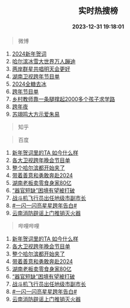 <div align="center"><h2>实时热搜榜</h2><h4>2023-12-31 19:18:01</h4></div>

> 微博  

1. [2024新年贺词](https://s.weibo.com/weibo?q=%232024%E6%96%B0%E5%B9%B4%E8%B4%BA%E8%AF%8D%23&t=31&band_rank=1&Refer=top)<br />
2. [哈尔滨冰雪大世界万人蹦迪](https://s.weibo.com/weibo?q=%23%E5%93%88%E5%B0%94%E6%BB%A8%E5%86%B0%E9%9B%AA%E5%A4%A7%E4%B8%96%E7%95%8C%E4%B8%87%E4%BA%BA%E8%B9%A6%E8%BF%AA%23&t=31&band_rank=2&Refer=top)<br />
3. [两岸群星共唱明天会更好](https://s.weibo.com/weibo?q=%23%E4%B8%A4%E5%B2%B8%E7%BE%A4%E6%98%9F%E5%85%B1%E5%94%B1%E6%98%8E%E5%A4%A9%E4%BC%9A%E6%9B%B4%E5%A5%BD%23&t=31&band_rank=3&Refer=top)<br />
4. [湖南卫视跨年节目单](https://s.weibo.com/weibo?q=%E6%B9%96%E5%8D%97%E5%8D%AB%E8%A7%86%E8%B7%A8%E5%B9%B4%E8%8A%82%E7%9B%AE%E5%8D%95&t=31&band_rank=4&Refer=top)<br />
5. [2024全糖去冰](https://s.weibo.com/weibo?q=%232024%E5%85%A8%E7%B3%96%E5%8E%BB%E5%86%B0%23&t=31&band_rank=5&Refer=top)<br />
6. [跨年节目单](https://s.weibo.com/weibo?q=%E8%B7%A8%E5%B9%B4%E8%8A%82%E7%9B%AE%E5%8D%95&t=31&band_rank=6&Refer=top)<br />
7. [乡村教师靠一条腿撑起2000多个孩子求学路](https://s.weibo.com/weibo?q=%23%E4%B9%A1%E6%9D%91%E6%95%99%E5%B8%88%E9%9D%A0%E4%B8%80%E6%9D%A1%E8%85%BF%E6%92%91%E8%B5%B72000%E5%A4%9A%E4%B8%AA%E5%AD%A9%E5%AD%90%E6%B1%82%E5%AD%A6%E8%B7%AF%23&t=31&band_rank=7&Refer=top)<br />
8. [跨年夜](https://s.weibo.com/weibo?q=%E8%B7%A8%E5%B9%B4%E5%A4%9C&t=31&band_rank=8&Refer=top)<br />
9. [苏翊鸣大方示爱朱易](https://s.weibo.com/weibo?q=%23%E8%8B%8F%E7%BF%8A%E9%B8%A3%E5%A4%A7%E6%96%B9%E7%A4%BA%E7%88%B1%E6%9C%B1%E6%98%93%23&t=31&band_rank=9&Refer=top)<br />

> 知乎  


> 百度  

1. [新年贺词里的TA 如今什么样](https://www.baidu.com/s?wd=%E6%96%B0%E5%B9%B4%E8%B4%BA%E8%AF%8D%E9%87%8C%E7%9A%84TA+%E5%A6%82%E4%BB%8A%E4%BB%80%E4%B9%88%E6%A0%B7&sa=fyb_news&rsv_dl=fyb_news)<br />
2. [各大卫视跨年晚会节目单](https://www.baidu.com/s?wd=%E5%90%84%E5%A4%A7%E5%8D%AB%E8%A7%86%E8%B7%A8%E5%B9%B4%E6%99%9A%E4%BC%9A%E8%8A%82%E7%9B%AE%E5%8D%95&sa=fyb_news&rsv_dl=fyb_news)<br />
3. [整个哈尔滨都开始夹了](https://www.baidu.com/s?wd=%E6%95%B4%E4%B8%AA%E5%93%88%E5%B0%94%E6%BB%A8%E9%83%BD%E5%BC%80%E5%A7%8B%E5%A4%B9%E4%BA%86&sa=fyb_news&rsv_dl=fyb_news)<br />
4. [带着善意和勇敢奔赴2024](https://www.baidu.com/s?wd=%E5%B8%A6%E7%9D%80%E5%96%84%E6%84%8F%E5%92%8C%E5%8B%87%E6%95%A2%E5%A5%94%E8%B5%B42024&sa=fyb_news&rsv_dl=fyb_news)<br />
5. [湖南老板卖零食身家80亿](https://www.baidu.com/s?wd=%E6%B9%96%E5%8D%97%E8%80%81%E6%9D%BF%E5%8D%96%E9%9B%B6%E9%A3%9F%E8%BA%AB%E5%AE%B680%E4%BA%BF&sa=fyb_news&rsv_dl=fyb_news)<br />
6. [“器官短缺”困境有望被打破](https://www.baidu.com/s?wd=%E2%80%9C%E5%99%A8%E5%AE%98%E7%9F%AD%E7%BC%BA%E2%80%9D%E5%9B%B0%E5%A2%83%E6%9C%89%E6%9C%9B%E8%A2%AB%E6%89%93%E7%A0%B4&sa=fyb_news&rsv_dl=fyb_news)<br />
7. [战斗机飞行员出任地级市副市长](https://www.baidu.com/s?wd=%E6%88%98%E6%96%97%E6%9C%BA%E9%A3%9E%E8%A1%8C%E5%91%98%E5%87%BA%E4%BB%BB%E5%9C%B0%E7%BA%A7%E5%B8%82%E5%89%AF%E5%B8%82%E9%95%BF&sa=fyb_news&rsv_dl=fyb_news)<br />
8. [#一闪一闪亮星星跨年告白#](https://www.baidu.com/s?wd=%23%E4%B8%80%E9%97%AA%E4%B8%80%E9%97%AA%E4%BA%AE%E6%98%9F%E6%98%9F%E8%B7%A8%E5%B9%B4%E5%91%8A%E7%99%BD%23&sa=fyb_news&rsv_dl=fyb_news)<br />
9. [云南消防辟谣上门推销灭火器](https://www.baidu.com/s?wd=%E4%BA%91%E5%8D%97%E6%B6%88%E9%98%B2%E8%BE%9F%E8%B0%A3%E4%B8%8A%E9%97%A8%E6%8E%A8%E9%94%80%E7%81%AD%E7%81%AB%E5%99%A8&sa=fyb_news&rsv_dl=fyb_news)<br />

> 哔哩哔哩  

1. [新年贺词里的TA 如今什么样](https://www.baidu.com/s?wd=%E6%96%B0%E5%B9%B4%E8%B4%BA%E8%AF%8D%E9%87%8C%E7%9A%84TA+%E5%A6%82%E4%BB%8A%E4%BB%80%E4%B9%88%E6%A0%B7&sa=fyb_news&rsv_dl=fyb_news)<br />
2. [各大卫视跨年晚会节目单](https://www.baidu.com/s?wd=%E5%90%84%E5%A4%A7%E5%8D%AB%E8%A7%86%E8%B7%A8%E5%B9%B4%E6%99%9A%E4%BC%9A%E8%8A%82%E7%9B%AE%E5%8D%95&sa=fyb_news&rsv_dl=fyb_news)<br />
3. [整个哈尔滨都开始夹了](https://www.baidu.com/s?wd=%E6%95%B4%E4%B8%AA%E5%93%88%E5%B0%94%E6%BB%A8%E9%83%BD%E5%BC%80%E5%A7%8B%E5%A4%B9%E4%BA%86&sa=fyb_news&rsv_dl=fyb_news)<br />
4. [带着善意和勇敢奔赴2024](https://www.baidu.com/s?wd=%E5%B8%A6%E7%9D%80%E5%96%84%E6%84%8F%E5%92%8C%E5%8B%87%E6%95%A2%E5%A5%94%E8%B5%B42024&sa=fyb_news&rsv_dl=fyb_news)<br />
5. [湖南老板卖零食身家80亿](https://www.baidu.com/s?wd=%E6%B9%96%E5%8D%97%E8%80%81%E6%9D%BF%E5%8D%96%E9%9B%B6%E9%A3%9F%E8%BA%AB%E5%AE%B680%E4%BA%BF&sa=fyb_news&rsv_dl=fyb_news)<br />
6. [“器官短缺”困境有望被打破](https://www.baidu.com/s?wd=%E2%80%9C%E5%99%A8%E5%AE%98%E7%9F%AD%E7%BC%BA%E2%80%9D%E5%9B%B0%E5%A2%83%E6%9C%89%E6%9C%9B%E8%A2%AB%E6%89%93%E7%A0%B4&sa=fyb_news&rsv_dl=fyb_news)<br />
7. [战斗机飞行员出任地级市副市长](https://www.baidu.com/s?wd=%E6%88%98%E6%96%97%E6%9C%BA%E9%A3%9E%E8%A1%8C%E5%91%98%E5%87%BA%E4%BB%BB%E5%9C%B0%E7%BA%A7%E5%B8%82%E5%89%AF%E5%B8%82%E9%95%BF&sa=fyb_news&rsv_dl=fyb_news)<br />
8. [#一闪一闪亮星星跨年告白#](https://www.baidu.com/s?wd=%23%E4%B8%80%E9%97%AA%E4%B8%80%E9%97%AA%E4%BA%AE%E6%98%9F%E6%98%9F%E8%B7%A8%E5%B9%B4%E5%91%8A%E7%99%BD%23&sa=fyb_news&rsv_dl=fyb_news)<br />
9. [云南消防辟谣上门推销灭火器](https://www.baidu.com/s?wd=%E4%BA%91%E5%8D%97%E6%B6%88%E9%98%B2%E8%BE%9F%E8%B0%A3%E4%B8%8A%E9%97%A8%E6%8E%A8%E9%94%80%E7%81%AD%E7%81%AB%E5%99%A8&sa=fyb_news&rsv_dl=fyb_news)<br />

